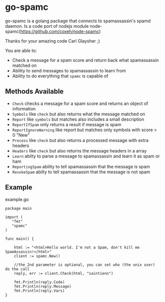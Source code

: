 # go-spamc

go-spamc is a golang package that connects to spamassassin's spamd daemon. 
Is a code port of nodejs module node-spamc(https://github.com/coxeh/node-spamc) 

Thanks for your amazing code Carl Glaysher ;)



You are able to:

  - Check a message for a spam score and return back what spamassassin matched on
  - Ability to send messages to spamassassin to learn from
  - Ability to do everything that `spamc` is capable of

## Methods Available

  - `Check` checks a message for a spam score and returns an object of information
  - `Symbols` like `check` but also returns what the message matched on
  - `Report` like `symbols` but matches also includes a small description
  - `ReportIfSpam` only returns a result if message is spam
  - `ReportIgnoreWarning` like report but matches only symbols with score > 0 "New"	
  - `Process` like `check` but also returns a processed message with extra headers
  - `Headers` like `check` but also returns the message headers in a array
  - `Learn` abilty to parse a message to spamassassin and learn it as spam or ham
  - `ReportingSpam` ability to tell spamassassin that the message is spam
  - `RevokeSpam` abilty to tell spamassassin that the message is not spam
 

## Example
example.go

    package main
	
    import (
	   "fmt"
	   "spamc"
    )

    func main() {
	
        html := "<html>Hello world. I'm not a Spam, don't kill me SpamAssassin!</html>"
	    client := spamc.New()

	    //the 2nd parameter is optional, you can set who (the unix user) do the call
	    reply, err := client.Check(html, "saintienn")

	    fmt.Println(reply.Code)
	    fmt.Println(reply.Message)
	    fmt.Println(reply.Vars)
    }



    